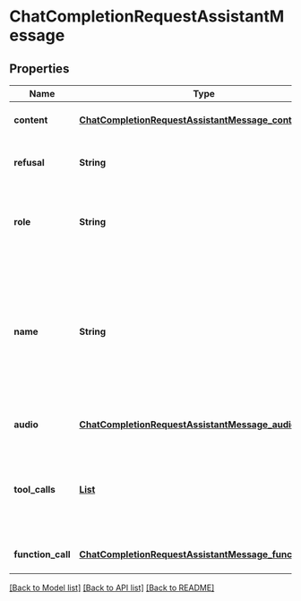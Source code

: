 # ChatCompletionRequestAssistantMessage
## Properties

| Name | Type | Description | Notes |
|------------ | ------------- | ------------- | -------------|
| **content** | [**ChatCompletionRequestAssistantMessage_content**](ChatCompletionRequestAssistantMessage_content.md) |  | [optional] [default to null] |
| **refusal** | **String** | The refusal message by the assistant. | [optional] [default to null] |
| **role** | **String** | The role of the messages author, in this case &#x60;assistant&#x60;. | [default to null] |
| **name** | **String** | An optional name for the participant. Provides the model information to differentiate between participants of the same role. | [optional] [default to null] |
| **audio** | [**ChatCompletionRequestAssistantMessage_audio**](ChatCompletionRequestAssistantMessage_audio.md) |  | [optional] [default to null] |
| **tool\_calls** | [**List**](ChatCompletionMessageToolCall.md) | The tool calls generated by the model, such as function calls. | [optional] [default to null] |
| **function\_call** | [**ChatCompletionRequestAssistantMessage_function_call**](ChatCompletionRequestAssistantMessage_function_call.md) |  | [optional] [default to null] |

[[Back to Model list]](../README.md#documentation-for-models) [[Back to API list]](../README.md#documentation-for-api-endpoints) [[Back to README]](../README.md)

